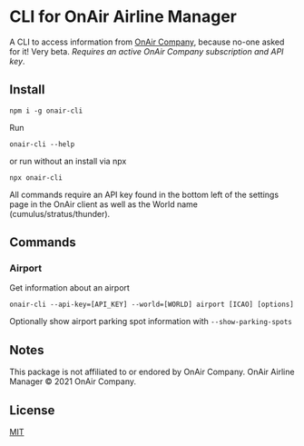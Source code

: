 # CLI for OnAir Airline Manager

A CLI to access information from [OnAir Company](https://onair.company), because no-one asked for it! Very beta. _Requires an active OnAir Company subscription and API key_.

## Install

`npm i -g onair-cli`

Run

`onair-cli --help`

or run without an install via npx

`npx onair-cli`

All commands require an API key found in the bottom left of the settings page in the OnAir client as well as the World name (cumulus/stratus/thunder). 

## Commands

### Airport

Get information about an airport

`onair-cli --api-key=[API_KEY] --world=[WORLD] airport [ICAO] [options]`

Optionally show airport parking spot information with `--show-parking-spots`

## Notes

This package is not affiliated to or endored by OnAir Company. OnAir Airline Manager &copy; 2021 OnAir Company.

## License
[MIT](https://choosealicense.com/licenses/mit/)